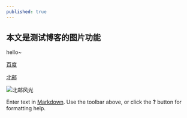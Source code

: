 ```yaml
---
published: true
---
```

## 本文是测试博客的图片功能
hello~

[百度](http://www.baidu.com/)

[北邮](http://www.bupt.edu.cn/)

![北邮风光]({{site.baseurl}}/http://www.bupt.edu.cn/upload/image/201411/%E5%8C%97%E9%82%AE%E9%A3%8E%E5%85%89_20141125_%E6%98%8E%E4%BF%A1%E7%89%87%E7%AC%AC%E4%B8%80%E5%A5%97_12.jpg)


Enter text in [Markdown](http://daringfireball.net/projects/markdown/). Use the toolbar above, or click the **?** button for formatting help.
